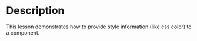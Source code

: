 # Description

This lesson demonstrates how to provide style information (like css color) to a component.
